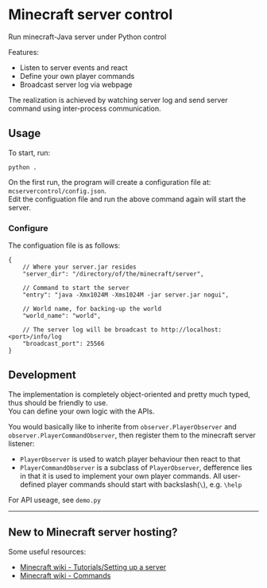 
# Minecraft server control
Run minecraft-Java server under Python control

Features:

* Listen to server events and react
* Define your own player commands
* Broadcast server log via webpage

The realization is achieved by watching server log and send server command using inter-process communication.

## Usage

To start, run:
```
python .
```
On the first run, the program will create a configuration file at: `mcservercontrol/config.json`.   
Edit the configuation file and run the above command again will start the server.

### Configure
The configuation file is as follows:
```
{
    // Where your server.jar resides
    "server_dir": "/directory/of/the/minecraft/server",

    // Command to start the server
    "entry": "java -Xmx1024M -Xms1024M -jar server.jar nogui",

    // World name, for backing-up the world
    "world_name": "world",

    // The server log will be broadcast to http://localhost:<port>/info/log
    "broadcast_port": 25566
}
```

## Development

The implementation is completely object-oriented and pretty much typed, thus should be friendly to use.  
You can define your own logic with the APIs.

You would basically like to inherite from `observer.PlayerObserver` and `observer.PlayerCommandObserver`, then register them to the minecraft server listener:

* `PlayerObserver` is used to watch player behaviour then react to that
* `PlayerCommandObserver` is a subclass of `PlayerObserver`, defference lies in that it is used to implement your own player commands. All user-defined player commands should start with backslash(`\`), e.g. `\help`

For API useage, see `demo.py`

---
## New to Minecraft server hosting?
Some useful resources:

* [Minecraft wiki - Tutorials/Setting up a server ](https://minecraft.fandom.com/wiki/Tutorials/Setting_up_a_server)  
* [Minecraft wiki - Commands](https://minecraft.fandom.com/wiki/Commands)
